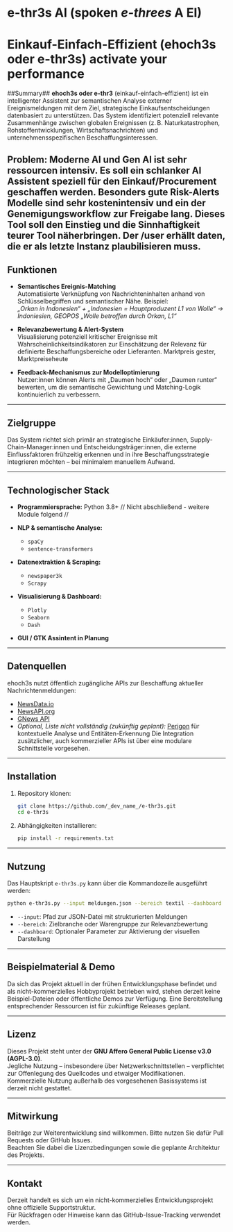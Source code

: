 # e-thr3s AI  (spoken *e-threes*  A EI)

# Einkauf-Einfach-Effizient (ehoch3s oder e-thr3s)  activate your performance

##Summary##
**ehoch3s oder e-thr3** (einkauf-einfach-effizient) ist ein intelligenter Assistent zur semantischen Analyse externer Ereignismeldungen mit dem Ziel, strategische Einkaufsentscheidungen datenbasiert zu unterstützen. Das System identifiziert potenziell relevante Zusammenhänge zwischen globalen Ereignissen (z. B. Naturkatastrophen, Rohstoffentwicklungen, Wirtschaftsnachrichten) und unternehmensspezifischen Beschaffungsinteressen.

Problem:
Moderne AI und Gen AI ist sehr ressourcen intensiv. Es soll ein schlanker AI Assistent speziell für den Einkauf/Procurement geschaffen werden.
Besonders gute Risk-Alerts Modelle sind sehr kostenintensiv und ein der Genemigungsworkflow zur Freigabe lang.
Dieses Tool soll den Einstieg und die Sinnhaftigkeit teurer Tool näherbringen. Der /user erhällt daten, die er als letzte Instanz plaubilisieren muss.
---

## Funktionen

- **Semantisches Ereignis-Matching**  
  Automatisierte Verknüpfung von Nachrichteninhalten anhand von Schlüsselbegriffen und semantischer Nähe. Beispiel:  
  *„Orkan in Indonesien“ + „Indonesien = Hauptproduzent L1 von Wolle“ → Indoniesien, GEOPOS „Wolle betroffen durch Orkan, L1“*

- **Relevanzbewertung & Alert-System**  
  Visualisierung potenziell kritischer Ereignisse mit Wahrscheinlichkeitsindikatoren zur Einschätzung der Relevanz für definierte Beschaffungsbereiche oder Lieferanten.
  Marktpreis gester, Marktpreiseheute

- **Feedback-Mechanismus zur Modelloptimierung**  
  Nutzer:innen können Alerts mit „Daumen hoch“ oder „Daumen runter“ bewerten, um die semantische Gewichtung und Matching-Logik kontinuierlich zu verbessern.

---

## Zielgruppe

Das System richtet sich primär an strategische Einkäufer:innen, Supply-Chain-Manager:innen und Entscheidungsträger:innen, die externe Einflussfaktoren frühzeitig erkennen und in ihre Beschaffungsstrategie integrieren möchten – bei minimalem manuellem Aufwand.

---

## Technologischer Stack

- **Programmiersprache:** Python 3.8+
// Nicht abschließend - weitere Module folgend // 
- **NLP & semantische Analyse:**  
  - `spaCy`  
  - `sentence-transformers`
- **Datenextraktion & Scraping:**  
  - `newspaper3k`  
  - `Scrapy`
- **Visualisierung & Dashboard:**  
  - `Plotly`  
  - `Seaborn`  
  - `Dash`


- **GUI / GTK Assintent in Planung**

---

## Datenquellen

ehoch3s nutzt öffentlich zugängliche APIs zur Beschaffung aktueller Nachrichtenmeldungen:

- [NewsData.io](https://newsdata.io)  
- [NewsAPI.org](https://newsapi.org)  
- [GNews API](https://gnews.io)  
- *Optional, Liste nicht vollständig (zukünftig geplant):* [Perigon](https://perigon.io) für kontextuelle Analyse und Entitäten-Erkennung
Die Integration zusätzlicher, auch kommerzieller APIs ist über eine modulare Schnittstelle vorgesehen.

---

## Installation

1. Repository klonen:
   ```bash
   git clone https://github.com/_dev_name_/e-thr3s.git
   cd e-thr3s
   ```

2. Abhängigkeiten installieren:
   ```bash
   pip install -r requirements.txt
   ```

---

## Nutzung

Das Hauptskript `e-thr3s.py` kann über die Kommandozeile ausgeführt werden:

```bash
python e-thr3s.py --input meldungen.json --bereich textil --dashboard
```

- `--input`: Pfad zur JSON-Datei mit strukturierten Meldungen  
- `--bereich`: Zielbranche oder Warengruppe zur Relevanzbewertung  
- `--dashboard`: Optionaler Parameter zur Aktivierung der visuellen Darstellung

---

## Beispielmaterial & Demo

Da sich das Projekt aktuell in der frühen Entwicklungsphase befindet und als nicht-kommerzielles Hobbyprojekt betrieben wird, stehen derzeit keine Beispiel-Dateien oder öffentliche Demos zur Verfügung. Eine Bereitstellung entsprechender Ressourcen ist für zukünftige Releases geplant.

---

## Lizenz

Dieses Projekt steht unter der **GNU Affero General Public License v3.0 (AGPL-3.0)**.  
Jegliche Nutzung – insbesondere über Netzwerkschnittstellen – verpflichtet zur Offenlegung des Quellcodes und etwaiger Modifikationen.  
Kommerzielle Nutzung außerhalb des vorgesehenen Basissystems ist derzeit nicht gestattet.

---

## Mitwirkung

Beiträge zur Weiterentwicklung sind willkommen. Bitte nutzen Sie dafür Pull Requests oder GitHub Issues.  
Beachten Sie dabei die Lizenzbedingungen sowie die geplante Architektur des Projekts.

---

## Kontakt

Derzeit handelt es sich um ein nicht-kommerzielles Entwicklungsprojekt ohne offizielle Supportstruktur.  
Für Rückfragen oder Hinweise kann das GitHub-Issue-Tracking verwendet werden.
